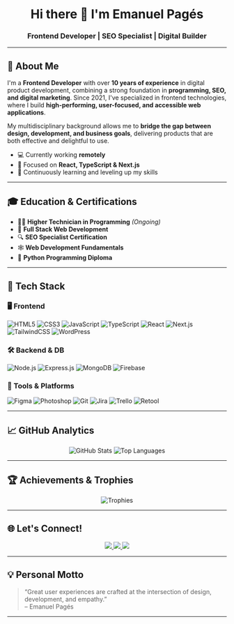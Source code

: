 <h1 align="center">Hi there 👋 I'm Emanuel Pagés</h1>
<h3 align="center">Frontend Developer | SEO Specialist | Digital Builder</h3>

---

## 🚀 About Me

I'm a **Frontend Developer** with over **10 years of experience** in digital product development, combining a strong foundation in **programming, SEO, and digital marketing**. Since 2021, I've specialized in frontend technologies, where I build **high-performing, user-focused, and accessible web applications**.  

My multidisciplinary background allows me to **bridge the gap between design, development, and business goals**, delivering products that are both effective and delightful to use.

- 💻 Currently working **remotely**
- 🔭 Focused on **React, TypeScript & Next.js**
- 🌱 Continuously learning and leveling up my skills

---

## 🎓 Education & Certifications

- 👨‍💻 **Higher Technician in Programming** *(Ongoing)*
- 🧠 **Full Stack Web Development**  
- 🔍 **SEO Specialist Certification**  
- 🕸️ **Web Development Fundamentals**  
- 🐍 **Python Programming Diploma**

---

## 🧰 Tech Stack

### 🖥️ Frontend
![HTML5](https://img.shields.io/badge/HTML5-E34F26?style=flat-square&logo=html5&logoColor=white)
![CSS3](https://img.shields.io/badge/CSS3-1572B6?style=flat-square&logo=css3&logoColor=white)
![JavaScript](https://img.shields.io/badge/JavaScript-F7DF1E?style=flat-square&logo=javascript&logoColor=black)
![TypeScript](https://img.shields.io/badge/TypeScript-007ACC?style=flat-square&logo=typescript&logoColor=white)
![React](https://img.shields.io/badge/React-61DAFB?style=flat-square&logo=react&logoColor=black)
![Next.js](https://img.shields.io/badge/Next.js-000000?style=flat-square&logo=nextdotjs&logoColor=white)
![TailwindCSS](https://img.shields.io/badge/TailwindCSS-06B6D4?style=flat-square&logo=tailwindcss&logoColor=white)
![WordPress](https://img.shields.io/badge/WordPress-21759B?style=flat-square&logo=wordpress&logoColor=white)

### 🛠 Backend & DB
![Node.js](https://img.shields.io/badge/Node.js-339933?style=flat-square&logo=nodedotjs&logoColor=white)
![Express.js](https://img.shields.io/badge/Express.js-000000?style=flat-square&logo=express&logoColor=white)
![MongoDB](https://img.shields.io/badge/MongoDB-47A248?style=flat-square&logo=mongodb&logoColor=white)
![Firebase](https://img.shields.io/badge/Firebase-FFCA28?style=flat-square&logo=firebase&logoColor=black)

### 🎨 Tools & Platforms
![Figma](https://img.shields.io/badge/Figma-F24E1E?style=flat-square&logo=figma&logoColor=white)
![Photoshop](https://img.shields.io/badge/Photoshop-31A8FF?style=flat-square&logo=adobephotoshop&logoColor=white)
![Git](https://img.shields.io/badge/Git-F05033?style=flat-square&logo=git&logoColor=white)
![Jira](https://img.shields.io/badge/Jira-0052CC?style=flat-square&logo=jira&logoColor=white)
![Trello](https://img.shields.io/badge/Trello-0079BF?style=flat-square&logo=trello&logoColor=white)
![Retool](https://img.shields.io/badge/Retool-000000?style=flat-square&logo=retool&logoColor=white)

---

## 📈 GitHub Analytics

<p align="center">
  <img src="https://github-readme-stats.vercel.app/api?username=emanuelpps&show_icons=true&theme=default&hide_border=true" alt="GitHub Stats" />
  <img src="https://github-readme-stats.vercel.app/api/top-langs/?username=emanuelpps&layout=compact&theme=default&hide_border=true" alt="Top Languages" />
</p>

---

## 🏆 Achievements & Trophies

<p align="center">
  <img src="https://github-profile-trophy.vercel.app/?username=emanuelpps&theme=flat&title=Commits,Repositories,Followers,Stars&margin-w=15" alt="Trophies" />
</p>

---

## 🌐 Let's Connect!

<p align="center">
  <a href="https://emanuelp-portfolio.vercel.app/" target="_blank">
    <img src="https://img.shields.io/badge/Portfolio-006AFF?style=for-the-badge&logo=web&logoColor=white" />
  </a>
  <a href="https://github.com/emanuelpps" target="_blank">
    <img src="https://img.shields.io/badge/GitHub-24292e?style=for-the-badge&logo=github&logoColor=white" />
  </a>
  <a href="https://linkedin.com/in/emanuel-ps" target="_blank">
    <img src="https://img.shields.io/badge/LinkedIn-0A66C2?style=for-the-badge&logo=linkedin&logoColor=white" />
  </a>
</p>

---

## 💡 Personal Motto

> “Great user experiences are crafted at the intersection of design, development, and empathy.”  
> – Emanuel Pagés

---
